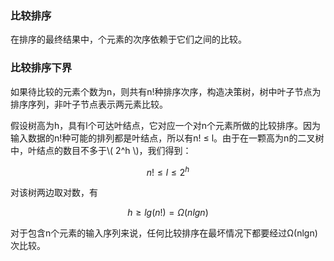 ### 比较排序

在排序的最终结果中，个元素的次序依赖于它们之间的比较。

### 比较排序下界

如果待比较的元素个数为n，则共有n!种排序次序，构造决策树，树中叶子节点为排序序列，非叶子节点表示两元素比较。

假设树高为h，具有l个可达叶结点，它对应一个对n个元素所做的比较排序。因为输入数据的n!种可能的排列都是叶结点，所以有n! ≤ l。由于在一颗高为n的二叉树中，叶结点的数目不多于\\( 2^h \\)，我们得到：

$$ n! ≤ l ≤ 2^h $$

对该树两边取对数，有

$$ h ≥ lg(n!) = Ω(nlgn) $$

对于包含n个元素的输入序列来说，任何比较排序在最坏情况下都要经过Ω(nlgn)次比较。


